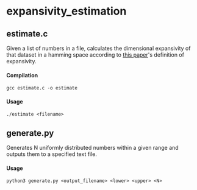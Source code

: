 # expansivity_estimation

## estimate.c

Given a list of numbers in a file, calculates the dimensional expansivity of that dataset in a hamming space according to [this paper](https://people.csail.mit.edu/karger/Papers/neighbor.pdf)'s definition of expansivity.

#### Compilation
`gcc estimate.c -o estimate`

#### Usage
`./estimate <filename>`


## generate.py

Generates N uniformly distributed numbers within a given range and outputs them to a specified text file.

#### Usage
`python3 generate.py <output_filename> <lower> <upper> <N>`
